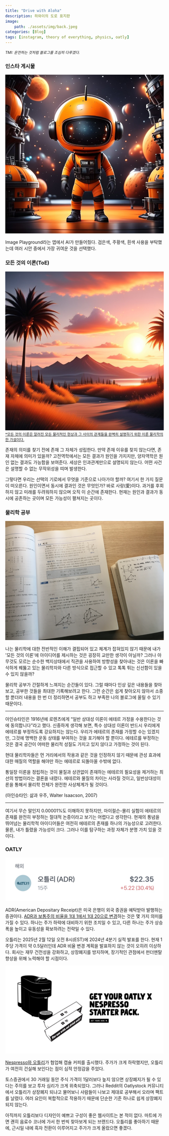 ```yaml
---
title: "Drive with Aloha"
description: 하와이의 도로 표지판
image: 
    path: ./assets/img/back.jpeg
categories: [Blog]
tags: [instagram, theory of everything, physics, oatly]
---
```


<small><i>TMI: 운전하는 것처럼 블로그를 조심히 다루겠다.</i></small>


### 인스타 게시물 

![post](./assets/img/post.jpeg)

Image Playground라는 앱에서 AI가 만들어줬다. 검은색, 주황색, 흰색 사용을 부탁했는데 여러 시안 중에서 가장 귀여운 것을 선택했다. 
<br>



### 모든 것의 이론(ToE)

![present](./assets/img/presence.jpeg)
<small><a href="https://ko.wikipedia.org/wiki/%EB%AA%A8%EB%93%A0_%EA%B2%83%EC%9D%98_%EC%9D%B4%EB%A1%A0">
    *모든 것의 이론은 알려진 모든 물리적인 현상과 그 사이의 관계들을 완벽히 설명하기 위한 이론 물리학의 한 가설이다. 
</a></small>

존재의 의미를 찾기 전에 존재 그 자체가 성립한다. 만약 존재 이유를 찾지 않는다면, 존재 자체에 의미가 있을까?
고전역학에서는 모든 결과가 원인을 가지지만, 양자역학은 원인 없는 결과도 가능함을 보여준다. 세상은 인과관계만으로 설명되지 않는다. 어떤 사건은 설명할 수 없는 무작위성을 띠며 발생한다.

그렇다면 우리는 선택의 기로에서 무엇을 기준으로 나아가야 할까? 여기서 한 가지 질문이 떠오른다. 원인이면서 동시에 결과인 것은 무엇인가? 바로 사랑(愛)이다. 과거를 후회하지 않고 미래를 두려워하지 않으며 오직 이 순간에 존재한다. 현재는 원인과 결과가 동시에 공존하는 곳이며 모든 가능성이 펼쳐지는 곳이다.


### 물리학 공부

![physics](./assets/img/physics.JPG)

나는 물리학에 대한 전반적인 이해가 결핍되어 있고 체계가 잡혀있지 않기 때문에 내가 '모든 것의 이론'에 아이디어를 제시하는 것은 굉장히 교만한 생각이 아닐까? 그러나 아무것도 모르는 순수한 백지상태에서 직관을 사용하여 방향성을 찾아내는 것은 이론을 빠삭하게 꿰뚫고 있는 물리학자와 다른 방식으로 접근할 수 있고 톡톡 튀는 신선함이 있을 수 있지 않을까? 

물리학 공부가 간절하게 느껴지는 순간들이 있다. 그럴 때마다 인상 깊은 내용들을 찾아보고, 공부한 것들을 최대한 기록해보려고 한다. 그런 순간은 쉽게 찾아오지 않아서 소중할 뿐더러 내용을 한 번 더 정리하면서 공부도 하고 부족한 나의 블로그에 올릴 수 있기 때문이다.

---

아인슈타인은 1916년에 로렌츠에게 “일반 상대성 이론이 에테르 가정을 수용한다는 것에 동의합니다”라고 했다. 신중하게 생각해 보면, 특수 상대성 이론이 반드시 우리에게 에테르를 부정하도록 강요하지는 않는다. 우리가 에테르의 존재를 가정할 수는 있겠지만, 그것에 명백한 운동 상태를 부여하는 것을 포기해야 할 뿐이다. 에테르를 부정하는 것은 결국 공간이 어떠한 물리적 성질도 가지고 있지 않다고 가정하는 것이 된다. 

현대 물리학자들은 먼 거리에서의 작용과 같은 것을 인정하지 않기 때문에 관성 효과에 대한 매질의 역할을 해야만 하는 에테르로 되돌아올 수밖에 없다. 

통일장 이론을 정립하는 것이 물질과 상관없이 존재하는 에테르의 필요성을 제거하는 최선의 방법이라는 결론을 내렸다. 에테르와 물질의 차이는 사라질 것이고, 일반상대성이론을 통해서 물리학 전체가 완전한 사상체계가 될 것이다. 


(아인슈타인: 삶과 우주, Walter Isaacson, 2007)

---

여기서 무슨 말인지 0.00001%도 이해하지 못하지만, 마이컬슨-몰리 실험이 에테르의 존재를 완전히 부정하는 절대적 논증이라고 보기는 어렵다고 생각한다. 현재의 통념을 뛰어넘는 물리학적 아이디어들은 여전히 에테르의 존재를 하나의 가능성으로 고려한다. 물론, 내가 틀렸을 가능성이 크다. 그러나 이를 탐구하는 과정 자체가 분명 가치 있을 것이다.


### OATLY

![oatly](./assets/img/oatly.jpeg)

ADR(American Depositary Receipt)은 미국 은행이 외국 증권을 예탁받아 발행하는 증권이다. <a href="https://investors.oatly.com/news-releases/news-release-details/oatly-announces-plan-implement-adr-ratio-change">ADR과 보통주의 비율을 1대 1에서 1대 20으로 변경</a>하는 것은 몇 가지 의미를 가질 수 있다. 하나는 주가 하락에 대비하기 위한 조치일 수 있고, 다른 하나는 주가 상승폭을 높이고 유동성을 확보하려는 전략일 수 있다.

오틀리는 2025년 2월 12일 오전 8시(EST)에 2024년 4분기 실적 발표를 한다. 현재 1주당 가격이 약 0.5달러인데 ADR 비율 변경 계획을 발표하지 않는 것이 오히려 이상하다. 회사는 재무 건전성을 강화하고, 상장폐지를 방지하며, 장기적인 관점에서 펀더멘탈 향상을 위해 노력해야 할 시점이다.


![nespresso](./assets/img/nespresso.png)

<a href="https://www.oatly.com/things-we-do/brainwashing/nespresso">Nespresso와 오틀리</a>가 협업해 캡슐 커피를 출시했다. 주가가 크게 하락했지만, 오틀리가 여전히 건실해 보인다는 점이 심적 안정감을 주었다. 

토스증권에서 30 거래일 동안 주식 가격이 1달러보다 높지 않으면 상장폐지가 될 수 있다는 주의를 보고 투자 심리가 크게 위축되었다. 그러나 Reddit의 Oatlystock 커뮤니티에서 오틀리가 상장폐지 되냐고 물어보니 사람들이 나보고 제대로 공부해서 오라며 팩트를 날렸다. 여러 요인이 복합적으로 작용하기 때문에 단순한 기준 하나로 쉽게 상장폐지 되지 않는다. 

아직까지 오틀리보다 디자인이 예쁘고 구성이 좋은 웹사이트는 본 적이 없다. 마트에 가면 괜히 음료수 코너에 가서 한 번씩 찾아보게 되는 브랜드다. 오틀리를 좋아하기 때문에, 근시일 내에 흑자 전환이 이루어지고 주가가 크게 올랐으면 좋겠다. 









